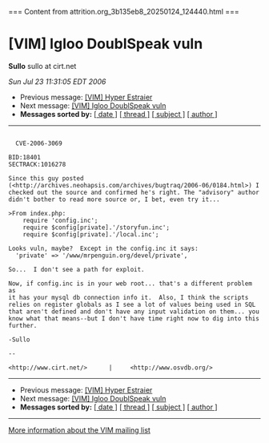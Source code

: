 === Content from attrition.org_3b135eb8_20250124_124440.html ===

# [VIM] Igloo DoublSpeak vuln

**Sullo**
sullo at cirt.net

*Sun Jul 23 11:31:05 EDT 2006*

* Previous message: [[VIM] Hyper Estraier](000934.html)
* Next message: [[VIM] Igloo DoublSpeak vuln](000936.html)
* **Messages sorted by:**
  [[ date ]](date.html#935)
  [[ thread ]](thread.html#935)
  [[ subject ]](subject.html#935)
  [[ author ]](author.html#935)

---

```

  CVE-2006-3069

BID:18401
SECTRACK:1016278

Since this guy posted
(<http://archives.neohapsis.com/archives/bugtraq/2006-06/0184.html>) I
checked out the source and confirmed he's right. The "advisory" author
didn't bother to read more source or, I bet, even try it...

>From index.php:
    require 'config.inc';
    require $config[private].'/storyfun.inc';
    require $config[private].'/local.inc';

Looks vuln, maybe?  Except in the config.inc it says:
  'private' => '/www/mrpenguin.org/devel/private',

So...  I don't see a path for exploit.

Now, if config.inc is in your web root... that's a different problem as
it has your mysql db connection info it.  Also, I think the scripts
relies on register globals as I see a lot of values being used in SQL
that aren't defined and don't have any input validation on them... you
know what that means--but I don't have time right now to dig into this
further.

-Sullo

--

<http://www.cirt.net/>      |     <http://www.osvdb.org/>

```

---

* Previous message: [[VIM] Hyper Estraier](000934.html)
* Next message: [[VIM] Igloo DoublSpeak vuln](000936.html)
* **Messages sorted by:**
  [[ date ]](date.html#935)
  [[ thread ]](thread.html#935)
  [[ subject ]](subject.html#935)
  [[ author ]](author.html#935)

---

[More information about the VIM
mailing list](http://www.attrition.org/mailman/listinfo/vim)


